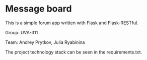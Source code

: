 # Message board

This is a simple forum app written with Flask and Flask-RESTful.

Group: UVA-311

Team: Andrey Prytkov, Julia Ryabinina

The project technology stack can be seen in the requirements.txt.
